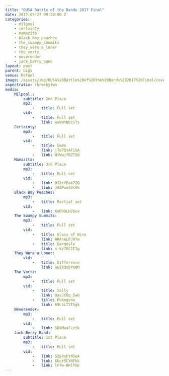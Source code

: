 ```yaml
---
title: "OUSA Battle of the Bands 2017 Final"
date: 2017-05-27 09:30:00 Z
categories:
    - milpool
    - certainty
    - mamazita
    - black_boy_peaches
    - the_swampy_summits
    - they_were_a_loner
    - the_vortz
    - neverender
    - jack_berry_band
layout: post
parent: Gigs
venue: Refuel
image: /assets/img/OUSA%20Battle%20of%20the%20Bands%202017%20Final/cover.jpg
aspectratio: threebytwo
media:
    Milpool.:
        subtitle: 2nd Place
        mp3:
            -   title: Full set
        vid:
            -   title: Full set
                link: wwkWYNDcs7s
    Certainty:
        mp3:
            -   title: Full set
        vid:
            -   title: Game
                link: j7oPQtAFiSA
            -   link: HYNwjfRZT5Q
    Mamazita:
        subtitle: 3rd Place
        mp3:
            -   title: Full set
        vid:
            -   link: OI2cfPak7ZQ
            -   link: JASPvm34s9k
    Black Boy Peaches:
        mp3:
            -   title: Partial set
        vid:
            -   link: KyDDOLHZ6cw
    The Swampy Summits:
        mp3:
            -   title: Full set
        vid:
            -   title: Glass of Wine
                link: WRAneLPJ0Yw
            -   title: Gargoyle
                link: x-kz7GC1IIg
    They Were a Loner:
        vid:
            -   title: Difference
                link: uGi8dsbPXQM
    The Vortz:
        mp3:
            -   title: Full set
        vid:
            -   title: Sally
                link: UavJC6q_5wU
            -   title: Pokegone
                link: 69LbLT2TSgk
    Neverender:
        mp3:
            -   title: Full set
        vid:
            -   link: 5DkMuaFLztk
    Jack Berry Band:
        subtitle: 1st Place
        mp3:
            -   title: Full set
        vid:
            -   link: 52eBuFY9So4
            -   link: kkcY5CYNPkk
            -   link: lF7w-8HlTGE
---
```



